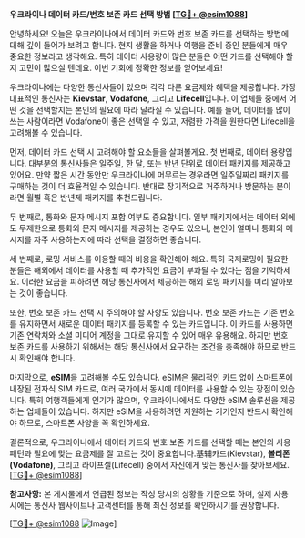 **우크라이나 데이터 카드/번호 보존 카드 선택 방법 [[TG💪+ @esim1088](https://t.me/s/esim1088)]**

안녕하세요! 오늘은 우크라이나에서 데이터 카드와 번호 보존 카드를 선택하는 방법에 대해 깊이 들어가 보려고 합니다. 현지 생활을 하거나 여행을 준비 중인 분들에게 매우 중요한 정보라고 생각해요. 특히 데이터 사용량이 많은 분들은 어떤 카드를 선택해야 할지 고민이 많으실 텐데요. 이번 기회에 정확한 정보를 얻어보세요!

우크라이나에는 다양한 통신사들이 있으며 각각 다른 요금제와 혜택을 제공합니다. 가장 대표적인 통신사는 **Kievstar**, **Vodafone**, 그리고 **Lifecell**입니다. 이 업체들 중에서 어떤 것을 선택할지는 본인의 필요에 따라 달라질 수 있습니다. 예를 들어, 데이터를 많이 쓰는 사람이라면 Vodafone이 좋은 선택일 수 있고, 저렴한 가격을 원한다면 Lifecell을 고려해볼 수 있습니다.

먼저, 데이터 카드 선택 시 고려해야 할 요소들을 살펴볼게요. 첫 번째로, 데이터 용량입니다. 대부분의 통신사들은 일주일, 한 달, 또는 반년 단위로 데이터 패키지를 제공하고 있어요. 만약 짧은 시간 동안만 우크라이나에 머무르는 경우라면 일주일짜리 패키지를 구매하는 것이 더 효율적일 수 있습니다. 반대로 장기적으로 거주하거나 방문하는 분이라면 월별 혹은 반년제 패키지를 추천드립니다.

두 번째로, 통화와 문자 메시지 포함 여부도 중요합니다. 일부 패키지에서는 데이터 외에도 무제한으로 통화와 문자 메시지를 제공하는 경우도 있으니, 본인이 얼마나 통화와 메시지를 자주 사용하는지에 따라 선택을 결정하면 좋습니다.

세 번째로, 로밍 서비스를 이용할 때의 비용을 확인해야 해요. 특히 국제로밍이 필요한 분들은 해외에서 데이터를 사용할 때 추가적인 요금이 부과될 수 있다는 점을 기억하세요. 이러한 요금을 피하려면 해당 통신사에서 제공하는 해외 로밍 패키지를 미리 알아보는 것이 좋습니다.

또한, 번호 보존 카드 선택 시 주의해야 할 사항도 있습니다. 번호 보존 카드는 기존 번호를 유지하면서 새로운 데이터 패키지를 등록할 수 있는 카드입니다. 이 카드를 사용하면 기존 연락처와 소셜 미디어 계정을 그대로 유지할 수 있어 매우 유용해요. 하지만 번호 보존 카드를 사용하기 위해서는 해당 통신사에서 요구하는 조건을 충족해야 하므로 반드시 확인해야 합니다.

마지막으로, **eSIM**을 고려해볼 수도 있습니다. eSIM은 물리적인 카드 없이 스마트폰에 내장된 전자식 SIM 카드로, 여러 국가에서 동시에 데이터를 사용할 수 있는 장점이 있습니다. 특히 여행객들에게 인기가 많으며, 우크라이나에서도 다양한 eSIM 솔루션을 제공하는 업체들이 있습니다. 하지만 eSIM을 사용하려면 지원하는 기기인지 반드시 확인해야 하므로, 스마트폰 사양을 꼭 확인하세요.

결론적으로, 우크라이나에서 데이터 카드와 번호 보존 카드를 선택할 때는 본인의 사용 패턴과 필요에 맞는 요금제를 잘 고르는 것이 중요합니다.基辅카드(Kievstar), **볼리폰(Vodafone)**, 그리고 라이프셀(Lifecell) 중에서 자신에게 맞는 통신사를 찾아보세요. [[TG💪+ @esim1088](https://t.me/s/esim1088)]

**참고사항:** 본 게시물에서 언급된 정보는 작성 당시의 상황을 기준으로 하며, 실제 사용 시에는 통신사 웹사이트나 고객센터를 통해 최신 정보를 확인하시기를 권장합니다. 

[[TG💪+ @esim1088](https://t.me/s/esim1088) ![Image](https://i.postimg.cc/Y0z9fWf4/image.png)]
